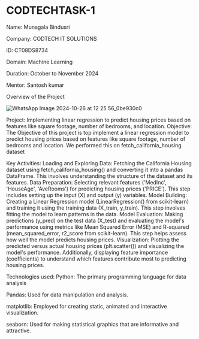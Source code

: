 # CODTECHTASK-1
Name: Munagala Bindusri

Company: CODTECH IT SOLUTIONS

ID: CT08DS8734

Domain: Machine Learning

Duration: October to November 2024

Mentor: Santosh kumar

Overview of the Project


![WhatsApp Image 2024-10-26 at 12 25 56_0be930c0](https://github.com/user-attachments/assets/c2c7cc5d-3bf7-459c-8e68-38f4f753aee1)





Project: Implementing linear regression to predict housing prices based on features like square footage, number of bedrooms, and location.
Objective:
The Objective of this project is top implement a linear regression model to predict housing prices based on features like square footage, number of bedrooms and location. We performed this on fetch_california_housing dataset

Key Activities:
Loading and Exploring Data: Fetching the California Housing dataset using fetch_california_housing() and converting it into a pandas DataFrame. This involves understanding the structure of the dataset and its features. Data Preparation: Selecting relevant features ('MedInc', 'HouseAge', 'AveRooms') for predicting housing prices ('PRICE'). This step includes setting up the input (X) and output (y) variables. Model Building: Creating a Linear Regression model (LinearRegression() from scikit-learn) and training it using the training data (X_train, y_train). This step involves fitting the model to learn patterns in the data. Model Evaluation: Making predictions (y_pred) on the test data (X_test) and evaluating the model's performance using metrics like Mean Squared Error (MSE) and R-squared (mean_squared_error, r2_score from scikit-learn). This step helps assess how well the model predicts housing prices. Visualization: Plotting the predicted versus actual housing prices (plt.scatter()) and visualizing the model's performance. Additionally, displaying feature importance (coefficients) to understand which features contribute most to predicting housing prices.

Technologies used:
Python: The primary programming language for data analysis

Pandas: Used for data manipulation and analysis.

matplotlib: Employed for creating static, animated and interactive visualization.

seaborn: Used for making statistical graphics that are informative and attractive.





